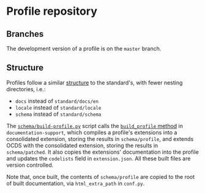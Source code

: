 # Profile repository

## Branches

The development version of a profile is on the `master` branch.

## Structure

Profiles follow a similar [structure](../standard/technical/repository#structure) to the standard's, with fewer nesting directories, i.e.:

* `docs` instead of `standard/docs/en`
* `locale` instead of `standard/locale`
* `schema` instead of `standard/schema`

The [`schema/build-profile.py`](https://github.com/open-contracting/standard_profile_template/blob/master/schema/build-profile.py) script calls the [`build_profile` method](https://github.com/open-contracting/documentation-support/blob/master/ocdsdocumentationsupport/__init__.py) in `documentation-support`, which compiles a profile's extensions into a consolidated extension, storing the results in `schema/profile`, and extends OCDS with the consolidated extension, storing the results in `schema/patched`. It also copies the extensions' documentation into the profile and updates the `codelists` field in `extension.json`. All these built files are version controlled.

Note that, once built, the contents of `schema/profile` are copied to the root of built documentation, via `html_extra_path` in `conf.py`.